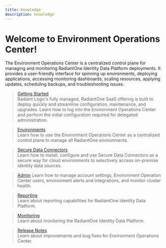 ```yaml
---
title: Knowledge
description: knowledge
---
```


# Welcome to Environment Operations Center!

The Environment Operations Center is a centralized control plane for managing and monitoring RadiantOne Identity Data Platform deployments. It provides a user-friendly interface for spinning up environments, deploying applications, accessing monitoring dashboards, scaling resources, applying updates, scheduling backups, and troubleshooting issues.

<section>
  
  > [Getting Started](getting-started/overview)  
  > Radiant Logic’s fully managed, RadiantOne SaaS offering is built to deploy quickly and streamline configuration, maintenance, and upgrades. Learn how to log into the Environment Operations Center and perform the initial configuration required for delegated administration.
  
  > [Environments](environment-overview/create-environments)  
  > Learn how to use the Environment Operations Center as a centralized control plane to manage all RadiantOne environments.

  > [Secure Data Connectors](secure-data-connector/configure-sdc)  
  > Learn how to install, configure and use Secure Data Connectors as a secure way for cloud environments to selectively access on-premise identity data sources.

  > [Admin](admin/admin-overview)
  > Learn how to manage account settings, Environment Operation Center users, environment alerts and integrations, and monitor cluster health.

  > [Reporting](reporting/reporting-overview)  
  > Learn about reporting capabilities for RadiantOne Identity Data Platform.

  > [Monitoring](monitoring/monitoring-overview)  
  > Learn about monitoring the RadiantOne Identity Data Platform.
  
  > [Release Notes](release-notes/eoc-1-0-0)  
  > Learn about improvements and bug fixes for Environment Operations Center.

</section>
